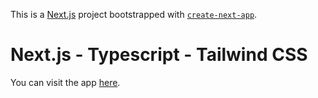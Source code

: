 This is a [Next.js](https://nextjs.org/) project bootstrapped with [`create-next-app`](https://github.com/vercel/next.js/tree/canary/packages/create-next-app).

# Next.js - Typescript - Tailwind CSS

You can visit the app [here](https://next-trip-ts.vercel.app/).